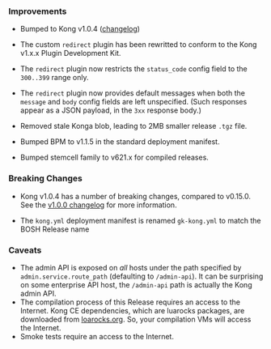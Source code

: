 ### Improvements

- Bumped to Kong v1.0.4 ([changelog](https://github.com/Kong/kong/blob/1.0.4/CHANGELOG.md#104))

- The custom `redirect` plugin has been rewritted to conform to the Kong v1.x.x Plugin Development Kit.

- The `redirect` plugin now restricts the `status_code` config field to the `300..399` range only.

- The `redirect` plugin now provides default messages when both the `message` and `body` config fields are left unspecified. (Such responses appear as a JSON payload, in the `3xx` response body.)

- Removed stale Konga blob, leading to 2MB smaller release `.tgz` file.

- Bumped BPM to v1.1.5 in the standard deployment manifest.

- Bumped stemcell family to v621.x for compiled releases.


### Breaking Changes

- Kong v1.0.4 has a number of breaking changes, compared to v0.15.0. See the [v1.0.0 changelog](https://github.com/Kong/kong/blob/1.0.4/CHANGELOG.md#100) for more information.

- The `kong.yml` deployment manifest is renamed `gk-kong.yml` to match the BOSH Release name


### Caveats

- The admin API is exposed on _all_ hosts under the path specified by `admin.service.route_path` (defaulting to `/admin-api`). It can be surprising on some enterprise API host, the `/admin-api` path is actually the Kong admin API.
- The compilation process of this Release requires an access to the Internet. Kong CE dependencies, which are luarocks packages, are downloaded from [loarocks.org](https://luarocks.org). So, your compilation VMs will access the Internet.
- Smoke tests require an access to the Internet.
